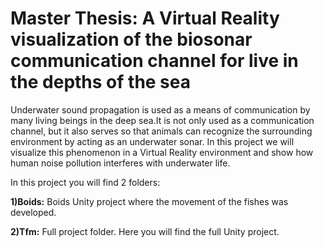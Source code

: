 # Master Thesis: A Virtual Reality visualization of the biosonar communication channel for live in the depths of the sea

Underwater sound propagation is used as a means of communication by many living beings in the deep sea.It is not only used as a communication channel, but it also serves so that animals can recognize the surrounding environment by acting as an underwater sonar. In this project we will visualize this phenomenon in a Virtual Reality environment and show how human noise pollution interferes with underwater life.

In this project you will find 2 folders:

**1)Boids:** Boids Unity project where the movement of the fishes was developed. 

**2)Tfm:** Full project folder. Here you will find the full Unity project.
